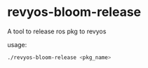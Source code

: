 
# revyos-bloom-release

A tool to release ros pkg to revyos

usage:

```bash
./revyos-bloom-release <pkg_name>
```